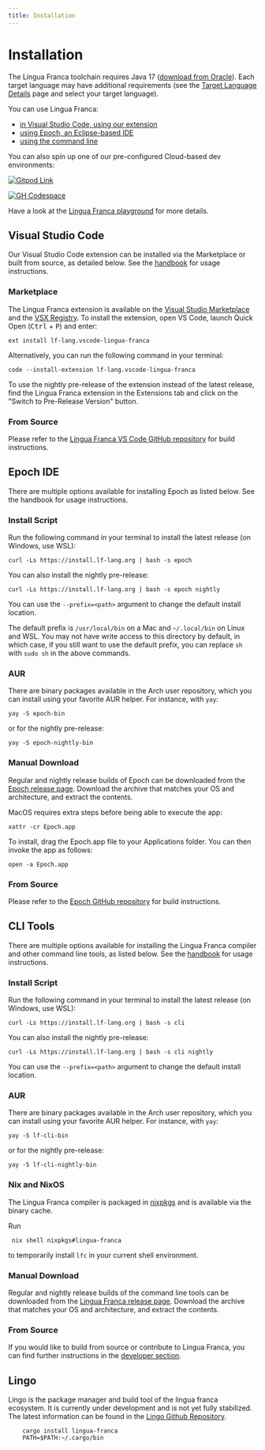 ```yaml
---
title: Installation
---
```


# Installation

The Lingua Franca toolchain requires Java 17 ([download from Oracle](https://www.oracle.com/java/technologies/downloads/)). Each target language may have additional requirements (see the [Target Language Details](<./reference/target-language-details.mdx#requirements>) page and select your target language).

You can use Lingua Franca:

- [in Visual Studio Code, using our extension](#visual-studio-code)
- [using Epoch, an Eclipse-based IDE](#epoch-ide)
- [using the command line](#cli-tools)

You can also spin up one of our pre-configured Cloud-based dev environments:

[![Gitpod Link](https://gitpod.io/button/open-in-gitpod.svg)](https://gitpod.io/new#https://github.com/lf-lang/playground-lingua-franca/tree/main)

[![GH Codespace](https://github.com/codespaces/badge.svg)](<https://github.com/codespaces/new?hide_repo_select=true&repo=477928779&ref=main&skip_quickstart=true&devcontainer_path=.devcontainer%2Fnightly%2Fdevcontainer.json>)

Have a look at the [Lingua Franca playground](https://github.com/lf-lang/playground-lingua-franca) for more details.

## Visual Studio Code

Our Visual Studio Code extension can be installed via the Marketplace or built from source, as detailed below. See the [handbook](./tools/code-extension.mdx) for usage instructions.

### Marketplace

The Lingua Franca extension is available on the [Visual Studio Marketplace](https://marketplace.visualstudio.com/items?itemName=lf-lang.vscode-lingua-franca) and the [VSX Registry](https://open-vsx.org/extension/lf-lang/vscode-lingua-franca). To install the extension, open VS Code, launch Quick Open (<kbd>Ctrl</kbd> + <kbd>P</kbd>) and enter:

```
ext install lf-lang.vscode-lingua-franca
```

Alternatively, you can run the following command in your terminal:

```
code --install-extension lf-lang.vscode-lingua-franca
```

To use the nightly pre-release of the extension instead of the latest release, find the Lingua Franca extension in the Extensions tab and click on the "Switch to Pre-Release Version" button.

### From Source

Please refer to the [Lingua Franca VS Code GitHub repository](https://github.com/lf-lang/vscode-lingua-franca) for build instructions.

## Epoch IDE

There are multiple options available for installing Epoch as listed below. See the handbook for usage instructions.

### Install Script

Run the following command in your terminal to install the latest release (on Windows, use WSL):

```
curl -Ls https://install.lf-lang.org | bash -s epoch
```

You can also install the nightly pre-release:
```
curl -Ls https://install.lf-lang.org | bash -s epoch nightly
```

You can use the `--prefix=<path>` argument to change the default install location.

The default prefix is `/usr/local/bin` on a Mac and `~/.local/bin` on Linux and WSL. You may not have write access to this directory by default, in which case, if you still want to use the default prefix, you can replace `sh` with `sudo sh` in the above commands.

### AUR

There are binary packages available in the Arch user repository, which you can install using your favorite AUR helper. For instance, with `yay`:

```
yay -S epoch-bin
```

or for the nightly pre-release:

```
yay -S epoch-nightly-bin
```

### Manual Download

Regular and nightly release builds of Epoch can be downloaded from the [Epoch release page](https://github.com/lf-lang/epoch/releases). Download the archive that matches your OS and architecture, and extract the contents.

MacOS requires extra steps before being able to execute the app:

```
xattr -cr Epoch.app
```

To install, drag the Epoch.app file to your Applications folder. You can then invoke the app as follows:

```
open -a Epoch.app
```

### From Source

Please refer to the [Epoch GitHub repository](https://github.com/lf-lang/epoch) for build instructions.

## CLI Tools

There are multiple options available for installing the Lingua Franca compiler and other command line tools, as listed below. See the [handbook](./tools/command-line-tools.mdx) for usage instructions.

### Install Script

Run the following command in your terminal to install the latest release (on Windows, use WSL):

```
curl -Ls https://install.lf-lang.org | bash -s cli
```

You can also install the nightly pre-release:

```
curl -Ls https://install.lf-lang.org | bash -s cli nightly
```

You can use the `--prefix=<path>` argument to change the default install location.

### AUR

There are binary packages available in the Arch user repository, which you can install using your favorite AUR helper. For instance, with `yay`:

```
yay -S lf-cli-bin
```

or for the nightly pre-release:

```
yay -S lf-cli-nightly-bin
```

### Nix and NixOS

The Lingua Franca compiler is packaged in [nixpkgs](https://github.com/NixOS/nixpkgs/blob/nixos-23.11/pkgs/development/compilers/lingua-franca/default.nix#L28) and is available via the binary cache.

Run
```
 nix shell nixpkgs#lingua-franca
```
to temporarily install `lfc` in your current shell environment.

### Manual Download

Regular and nightly release builds of the command line tools can be downloaded from the [Lingua Franca release page](https://github.com/lf-lang/lingua-franca/releases). Download the archive that matches your OS and architecture, and extract the contents.

### From Source

If you would like to build from source or contribute to Lingua Franca, you can find further instructions in the [developer section](./developer/downloading-and-building.mdx).


## Lingo

Lingo is the package manager and build tool of the lingua franca ecosystem. It is currently under 
development and is not yet fully stabilized. The latest information can be found in the 
[Lingo Github Repository](https://github.com/lf-lang/lingo).

```
    cargo install lingua-franca
    PATH=$PATH:~/.cargo/bin
```
